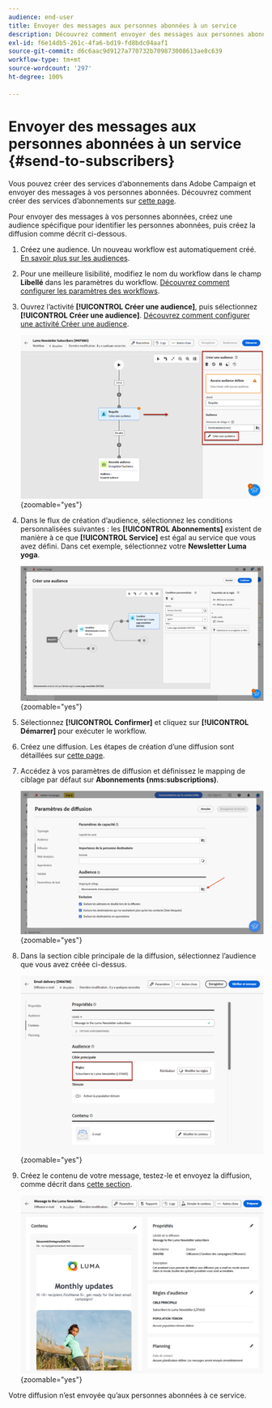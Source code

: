 ```yaml
---
audience: end-user
title: Envoyer des messages aux personnes abonnées à un service
description: Découvrez comment envoyer des messages aux personnes abonnées à un service.
exl-id: f6e14db5-261c-4fa6-bd19-fd8bdc04aaf1
source-git-commit: d6c6aac9d9127a770732b709873008613ae8c639
workflow-type: tm+mt
source-wordcount: '297'
ht-degree: 100%

---
```


# Envoyer des messages aux personnes abonnées à un service {#send-to-subscribers}

Vous pouvez créer des services d’abonnements dans Adobe Campaign et envoyer des messages à vos personnes abonnées. Découvrez comment créer des services d’abonnements sur [cette page](../audience//manage-services.md#create-service).

Pour envoyer des messages à vos personnes abonnées, créez une audience spécifique pour identifier les personnes abonnées, puis créez la diffusion comme décrit ci-dessous.

1. Créez une audience. Un nouveau workflow est automatiquement créé. [En savoir plus sur les audiences](../audience/create-audience.md).

1. Pour une meilleure lisibilité, modifiez le nom du workflow dans le champ **Libellé** dans les paramètres du workflow. [Découvrez comment configurer les paramètres des workflows](../workflows/workflow-settings.md).

1. Ouvrez l’activité **[!UICONTROL Créer une audience]**, puis sélectionnez **[!UICONTROL Créer une audience]**. [Découvrez comment configurer une activité Créer une audience](../workflows/activities/build-audience.md).

   ![Capture d’écran affichant la configuration de l’activité Créer une audience dans Adobe Campaign.](assets/service-create-audience.png){zoomable="yes"}

1. Dans le flux de création d’audience, sélectionnez les conditions personnalisées suivantes : les **[!UICONTROL Abonnements]** existent de manière à ce que **[!UICONTROL Service]** est égal au service que vous avez défini. Dans cet exemple, sélectionnez votre **Newsletter Luma yoga**.

   ![Capture d’écran affichant le flux de création d’audiences avec des conditions personnalisées pour les abonnements dans Adobe Campaign.](assets/service-audience-subscribers.png){zoomable="yes"}

1. Sélectionnez **[!UICONTROL Confirmer]** et cliquez sur **[!UICONTROL Démarrer]** pour exécuter le workflow.

1. Créez une diffusion. Les étapes de création d’une diffusion sont détaillées sur [cette page](../msg/gs-messages.md#create-delivery).

1. Accédez à vos paramètres de diffusion et définissez le mapping de ciblage par défaut sur **Abonnements (nms:subscriptions)**.

   ![Capture d’écran affichant les paramètres de diffusion avec le mapping de ciblage remplacé par Abonnements dans Adobe Campaign.](assets/service-delivery-change-mapping.png){zoomable="yes"}

1. Dans la section cible principale de la diffusion, sélectionnez l’audience que vous avez créée ci-dessus.

   ![Capture d’écran affichant la section cible principale de la diffusion avec l’audience sélectionnée dans Adobe Campaign.](assets/service-delivery-targeting-subscribers.png){zoomable="yes"}

1. Créez le contenu de votre message, testez-le et envoyez la diffusion, comme décrit dans [cette section](../preview-test/preview-test.md).

   ![Capture d’écran affichant la diffusion prête à être envoyée dans Adobe Campaign.](assets/service-delivery-ready.png){zoomable="yes"}

Votre diffusion n’est envoyée qu’aux personnes abonnées à ce service.